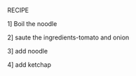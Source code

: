 RECIPE

1] Boil the noodle 

2] saute the ingredients-tomato and onion

3] add noodle 

4] add ketchap